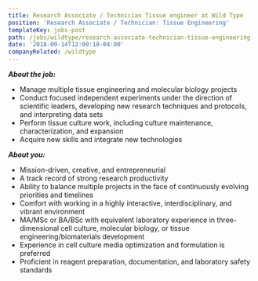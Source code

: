 ```yaml
---
title: Research Associate / Technician Tissue engineer at Wild Type
position: 'Research Associate / Technician: Tissue Engineering'
templateKey: jobs-post
path: /jobs/wildtype/research-associate-technician-tissue-engineering
date: '2018-09-14T12:00:10-04:00'
companyRelated: /wildtype
---
```

**_About the job:_**

* Manage multiple tissue engineering and molecular biology projects
* Conduct focused independent experiments under the direction of scientific leaders, developing new research techniques and protocols, and interpreting data sets
* Perform tissue culture work, including culture maintenance, characterization, and expansion
* Acquire new skills and integrate new technologies

**_About you:_**

* Mission-driven, creative, and entrepreneurial
* A track record of strong research productivity
* Ability to balance multiple projects in the face of continuously evolving priorities and timelines
* Comfort with working in a highly interactive, interdisciplinary, and vibrant environment
* MA/MSc or BA/BSc with equivalent laboratory experience in three-dimensional cell culture, molecular biology, or tissue engineering/biomaterials development
* Experience in cell culture media optimization and formulation is preferred
* Proficient in reagent preparation, documentation, and laboratory safety standards
